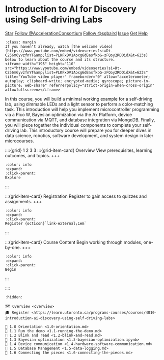 

<!--- WARNING: THIS IS AN AUTO-GENERATED FILE. DO NOT EDIT DIRECTLY. Instead,
edit in docs/course-data.yaml and run the `scripts/generate_overviews.py` file
or modify src/ac_microcourses/index.md.jinja. --->
# Introduction to AI for Discovery using Self-driving Labs

<a class="github-button" href="https://github.com/AccelerationConsortium/ac-microcourses"
data-icon="octicon-star" data-size="large" data-show-count="true" aria-label="Star
AccelerationConsortium/ac-microcourses on GitHub">Star</a>
<a class="github-button"
href="https://github.com/AccelerationConsortium" data-size="large" data-show-count="true"
aria-label="Follow @AccelerationConsortium on GitHub">Follow @AccelerationConsortium</a>
<a class="github-button"
href="https://github.com/sgbaird" data-size="large" data-show-count="true"
aria-label="Follow @sgbaird on GitHub">Follow @sgbaird</a>
<a class="github-button" href="https://github.com/AccelerationConsortium/ac-microcourses/issues"
data-icon="octicon-issue-opened" data-size="large" data-show-count="true"
aria-label="Issue AccelerationConsortium/ac-microcourses on GitHub">Issue</a>
<a class="github-button" href="https://github.com/AccelerationConsortium/ac-microcourses/discussions/categories/hello-world" data-icon="octicon-comment-discussion" data-size="large" aria-label="Discuss AccelerationConsortium/ac-microcourses on GitHub">Get Help</a>


```{note}
:class: margin
If you haven't already, watch [the welcome video](https://www.youtube.com/embed/videoseries?si=Dt-C256m6yvzfnYT&amp;list=PLKFxDV1Aoxg6dBasfkbG-zFQoy2RDOidX&t=623s) below to learn about the course and its structure.
<iframe width="195" height="110" src="https://www.youtube.com/embed/videoseries?si=Dt-C256m6yvzfnYT&amp;list=PLKFxDV1Aoxg6dBasfkbG-zFQoy2RDOidX&t=623s" title="YouTube video player" frameborder="0" allow="accelerometer; autoplay; clipboard-write; encrypted-media; gyroscope; picture-in-picture; web-share" referrerpolicy="strict-origin-when-cross-origin" allowfullscreen></iframe>
```
In this course, you will build a minimal working example for a self-driving lab, using dimmable LEDs and a light sensor to perform a color-matching task. This introduction will help you implement microcontroller programming via a Pico W, Bayesian optimization via the Ax Platform, device communication via MQTT, and database integration via MongoDB. Finally, you will piece together the individual components to complete your self-driving lab. This introductory course will prepare you for deeper dives in data science, robotics, software development, and system design in later microcourses.

::::{grid} 1 2 3 3
:::{grid-item-card}  Overview
View prerequisites, learning outcomes, and topics.
+++
```{button-ref} overview
:color: info
:expand:
:click-parent:
Explore
```
:::

:::{grid-item-card}  Registration
Register to gain access to quizzes and assignments.
+++
```{button-link} https://learn.utoronto.ca/programs-courses/courses/4010-introduction-ai-discovery-using-self-driving-labs
:color: info
:expand:
:click-parent:
Register {octicon}`link-external;1em`
```

:::

:::{grid-item-card}  Course Content
Begin working through modules, one-by-one.
+++
```{button-ref} 1.0-orientation
:color: info
:expand:
:click-parent:
Begin
```
:::

::::


```{toctree}
:hidden:

🗺️ Overview <overview>
🎓 Register <https://learn.utoronto.ca/programs-courses/courses/4010-introduction-ai-discovery-using-self-driving-labs>

🧩 1.0 Orientation <1.0-orientation.md>
🧩 1.1 Run the demo <1.1-running-the-demo.md>
🧩 1.2 Blink and read <1.2-blink-and-read.md>
🧩 1.3 Bayesian optimization <1.3-bayesian-optimization.ipynb>
🧩 1.4 Device communication <1.4-hardware-software-communication.md>
🧩 1.5 Database Management <1.5-data-logging.md>
🧩 1.6 Connecting the pieces <1.6-connecting-the-pieces.md>
```

<script async defer src="https://buttons.github.io/buttons.js"></script>
